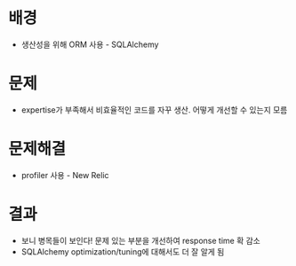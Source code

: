 # 배경

* 생산성을 위해 ORM 사용 - SQLAlchemy

# 문제
* expertise가 부족해서 비효율적인 코드를 자꾸 생산. 어떻게 개선할 수 있는지 모름

# 문제해결
* profiler 사용 - New Relic

# 결과
* 보니 병목들이 보인다! 문제 있는 부분을 개선하여 response time 확 감소
* SQLAlchemy optimization/tuning에 대해서도 더 잘 알게 됨
